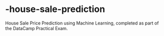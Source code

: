 # -house-sale-prediction
House Sale Price Prediction using Machine Learning, completed as part of the DataCamp Practical Exam.
